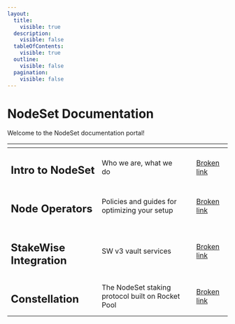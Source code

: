 ```yaml
---
layout:
  title:
    visible: true
  description:
    visible: false
  tableOfContents:
    visible: true
  outline:
    visible: false
  pagination:
    visible: false
---
```


# NodeSet Documentation

Welcome to the NodeSet documentation portal!&#x20;

<table data-view="cards"><thead><tr><th></th><th></th><th></th><th data-hidden data-card-target data-type="content-ref"></th></tr></thead><tbody><tr><td><h2>Intro to NodeSet</h2></td><td>Who we are, what we do</td><td></td><td><a href="broken-reference">Broken link</a></td></tr><tr><td><h2><strong>Node Operators</strong></h2></td><td>Policies and guides for optimizing your setup</td><td></td><td><a href="broken-reference">Broken link</a></td></tr><tr><td><h2><strong>StakeWise Integration</strong></h2></td><td>SW v3 vault services</td><td></td><td><a href="broken-reference">Broken link</a></td></tr><tr><td><h2>Constellation</h2></td><td>The NodeSet staking protocol built on Rocket Pool</td><td></td><td><a href="broken-reference">Broken link</a></td></tr></tbody></table>

